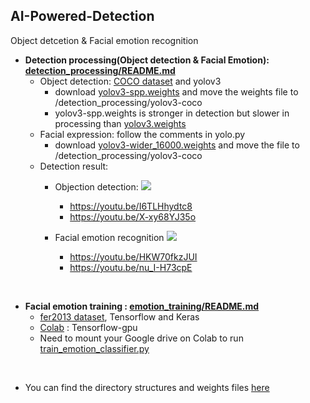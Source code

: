 ## AI-Powered-Detection
Object detcetion & Facial emotion recognition

- **Detection processing(Object detection & Facial Emotion): [detection_processing/README.md](https://github.com/jinhojang6/ai-powered-detection/blob/master/detection_processing/README.md)**
    - Object detection: [COCO dataset](http://cocodataset.org/#home) and yolov3
        - download [yolov3-spp.weights](https://pjreddie.com/media/files/yolov3-spp.weights) and move the weights file to /detection_processing/yolov3-coco
        - yolov3-spp.weights is stronger in detection but slower in processing than [yolov3.weights](https://github.com/pjreddie/darknet/blob/master/cfg/yolov3.cfg) 
    - Facial expression: follow the comments in yolo.py
        - download [yolov3-wider_16000.weights](https://drive.google.com/open?id=1n66gI61kilcsdWSHEHaSY0oNSDfWKBFp) and move the file to /detection_processing/yolov3-coco
    - Detection result:
        - Objection detection:
            <a href='https://photos.google.com/share/AF1QipNncknCcaQAhGxIN9Nb3IoHFFfuSg3cfg4MiX1ak43wczn5aoz3PStpQIA5RtSFDA?key=MGF6VmVUVHdMUjNaVmlla25ORC1TYl9vZGJvUTVB&source=ctrlq.org'><img src='https://lh3.googleusercontent.com/UwGqDIfjcVX-TaeUQFr1aaofN5y9843z-3Myv4NnpmJq47Gb_V8eituG4gQhOa8uibJX9UWf2d3fsAsxKfrlrnlvcFOl6TXCNPOm5-wOdtg0gxQH2OMTfMgfRN047aGBTAEkn8QyVA=w2400' /></a>
            - https://youtu.be/I6TLHhydtc8
            - https://youtu.be/X-xy68YJ35o
            
        - Facial emotion recognition
             <a href='https://photos.google.com/share/AF1QipOYcQb-R5CAKhSYnxv6VRFc4wpsEvIUce7LdfeZCjRMLyEU5A6evwulmZs1We7-Ug?key=WGd3ZkEzRmFTTkVNY0o4NmpVak93M2RHYkE4enZ3&source=ctrlq.org'><img src='https://lh3.googleusercontent.com/LcmtBuVjV0SAZrKnmLiShKWyWH3T9B6MwrqCS1Orvc3NYGHI-3JxKIzHOxWInA2sPULIXIA5fwcCMIb_CimhBZ_atyeIz9In4kJtbkOHXLKkja47d3S51CpgtRA6BpzaYiMGO2z3YQ=w2400' /></a>
            - https://youtu.be/HKW70fkzJUI
            - https://youtu.be/nu_I-H73cpE

<br/>

- **Facial emotion training : [emotion_training/README.md](https://github.com/jinhojang6/ai-powered-detection/blob/master/emotion_training/README.md)**
    - [fer2013 dataset](https://www.kaggle.com/c/challenges-in-representation-learning-facial-expression-recognition-challenge/data), Tensorflow and Keras
    - [Colab](https://github.com/jinhojang6/ai-powered-detection/blob/master/emotion_training/emotion_training.ipynb) : Tensorflow-gpu
    - Need to mount your Google drive on Colab to run [train_emotion_classifier.py](https://github.com/jinhojang6/ai-powered-detection/blob/master/emotion_training/src/train_emotion_classifier.py)


<br/>

- You can find the directory structures and weights files [here](http://bit.ly/keras-detection-practice)
